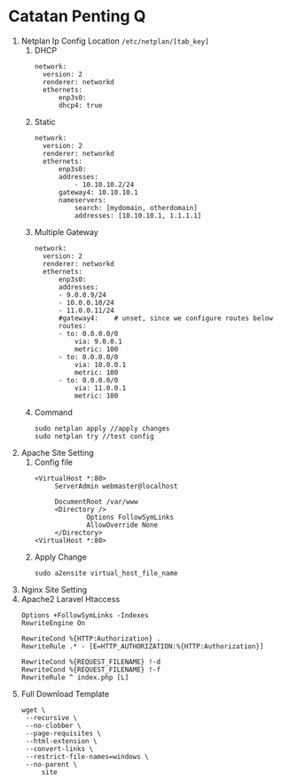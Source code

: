 # **Catatan Penting Q**


1. Netplan Ip Config
   Location ``` /etc/netplan/[tab_key] ```
   1. DHCP
      ```
      network:
        version: 2
        renderer: networkd
        ethernets:
            enp3s0:
            dhcp4: true
      ```
   2. Static
      ```
      network:
        version: 2
        renderer: networkd
        ethernets:
            enp3s0:
            addresses:
                - 10.10.10.2/24
            gateway4: 10.10.10.1
            nameservers:
                search: [mydomain, otherdomain]
                addresses: [10.10.10.1, 1.1.1.1]
      ```
   3. Multiple Gateway 
      ```
      network:
        version: 2
        renderer: networkd
        ethernets:
            enp3s0:
            addresses:
            - 9.0.0.9/24
            - 10.0.0.10/24
            - 11.0.0.11/24
            #gateway4:    # unset, since we configure routes below
            routes:
            - to: 0.0.0.0/0
                via: 9.0.0.1
                metric: 100
            - to: 0.0.0.0/0
                via: 10.0.0.1
                metric: 100
            - to: 0.0.0.0/0
                via: 11.0.0.1
                metric: 100
      ```
   4. Command 
      ```
      sudo netplan apply //apply changes
      sudo netplan try //test config
      ```
2. Apache Site Setting
   1. Config file
      ```
      <VirtualHost *:80>
           ServerAdmin webmaster@localhost

           DocumentRoot /var/www
           <Directory />
                   Options FollowSymLinks
                   AllowOverride None
           </Directory>
      <VirtualHost *:80>
      ```
   2. Apply Change
      ```
      sudo a2ensite virtual_host_file_name
      ```
3. Nginx Site Setting
4. Apache2 Laravel Htaccess 
   ```
   Options +FollowSymLinks -Indexes
   RewriteEngine On

   RewriteCond %{HTTP:Authorization} .
   RewriteRule .* - [E=HTTP_AUTHORIZATION:%{HTTP:Authorization}]

   RewriteCond %{REQUEST_FILENAME} !-d
   RewriteCond %{REQUEST_FILENAME} !-f
   RewriteRule ^ index.php [L]
   ```
5. Full Download Template
   ```
   wget \
    --recursive \
    --no-clobber \
    --page-requisites \
    --html-extension \
    --convert-links \
    --restrict-file-names=windows \
    --no-parent \
        site
   ```